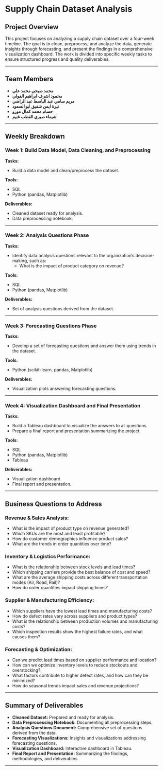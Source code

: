# Supply Chain Dataset Analysis

## Project Overview
This project focuses on analyzing a supply chain dataset over a four-week timeline. The goal is to clean, preprocess, and analyze the data, generate insights through forecasting, and present the findings in a comprehensive visualization dashboard. The work is divided into specific weekly tasks to ensure structured progress and quality deliverables.

---

## Team Members
- **محمد صبحي محمد علي**
- **محمود اشرف ابراهيم الفولي**
- **مريم سامي عبد الباسط عبد الراضي**
- **نيرة ايمن شفيق ابو السعود**
- **حسام محمد كمال مورو**
- **شيماء صبري القطب غنيم**

---

## Weekly Breakdown

### Week 1: Build Data Model, Data Cleaning, and Preprocessing
**Tasks:**
- Build a data model and clean/preprocess the dataset.

**Tools:**
- SQL
- Python (pandas, Matplotlib)

**Deliverables:**
- Cleaned dataset ready for analysis.
- Data preprocessing notebook.

---

### Week 2: Analysis Questions Phase
**Tasks:**
- Identify data analysis questions relevant to the organization’s decision-making, such as:
  - What is the impact of product category on revenue?

**Tools:**
- SQL
- Python (pandas, Matplotlib)

**Deliverables:**
- Set of analysis questions derived from the dataset.

---

### Week 3: Forecasting Questions Phase
**Tasks:**
- Develop a set of forecasting questions and answer them using trends in the dataset.

**Tools:**
- Python (scikit-learn, pandas, Matplotlib)

**Deliverables:**
- Visualization plots answering forecasting questions.

---

### Week 4: Visualization Dashboard and Final Presentation
**Tasks:**
- Build a Tableau dashboard to visualize the answers to all questions.
- Prepare a final report and presentation summarizing the project.

**Tools:**
- SQL
- Python (pandas, Matplotlib)
- Tableau

**Deliverables:**
- Visualization dashboard.
- Final report and presentation.

---

## Business Questions to Address

### Revenue & Sales Analysis:
- What is the impact of product type on revenue generated?
- Which SKUs are the most and least profitable?
- How do customer demographics influence product sales?
- What are the trends in order quantities over time?

### Inventory & Logistics Performance:
- What is the relationship between stock levels and lead times?
- Which shipping carriers provide the best balance of cost and speed?
- What are the average shipping costs across different transportation modes (Air, Road, Rail)?
- How do order quantities impact shipping times?

### Supplier & Manufacturing Efficiency:
- Which suppliers have the lowest lead times and manufacturing costs?
- How do defect rates vary across suppliers and product types?
- What is the relationship between production volumes and manufacturing costs?
- Which inspection results show the highest failure rates, and what causes them?

### Forecasting & Optimization:
- Can we predict lead times based on supplier performance and location?
- How can we optimize inventory levels to reduce stockouts and overstocking?
- What factors contribute to higher defect rates, and how can they be minimized?
- How do seasonal trends impact sales and revenue projections?

---

## Summary of Deliverables
- **Cleaned Dataset:** Prepared and ready for analysis.
- **Data Preprocessing Notebook:** Documenting all preprocessing steps.
- **Analysis Questions Document:** Comprehensive set of questions derived from the data.
- **Forecasting Visualizations:** Insights and visualizations addressing forecasting questions.
- **Visualization Dashboard:** Interactive dashboard in Tableau.
- **Final Report and Presentation:** Summarizing the findings, methodologies, and deliverables.

---



